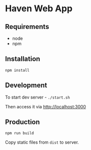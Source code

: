# Haven Web App

## Requirements

* node
* npm

## Installation
`npm install`

## Development
To start dev server - `./start.sh`

Then access it via [http://localhost:3000](http://localhost:3000)

## Production
`npm run build`

Copy static files from `dist` to server.